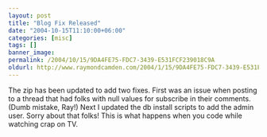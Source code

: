 ```yaml
---
layout: post
title: "Blog Fix Released"
date: "2004-10-15T11:10:00+06:00"
categories: [misc]
tags: []
banner_image: 
permalink: /2004/10/15/9DA4FE75-FDC7-3439-E531FCF239018C9A
oldurl: http://www.raymondcamden.com/2004/1/15/9DA4FE75-FDC7-3439-E531FCF239018C9A
---
```


The zip has been updated to add two fixes. First was an issue when posting to a thread that had folks with null values for subscribe in their comments. (Dumb mistake, Ray!) Next I updated the db install scripts to add the admin user. Sorry about that folks! This is what happens when you code while watching crap on TV.